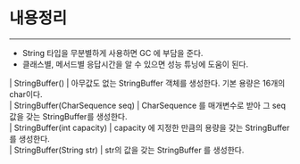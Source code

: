 # 내용정리
---

- String 타입을 무분별하게 사용하면 GC 에 부담을 준다.
- 클래스별, 메서드별 응답시간을 알 수 있으면 성능 튜닝에 도움이 된다.

| StringBuffer()                  | 아무값도 없는 StringBuffer 객체를 생성한다. 기본 용량은 16개의 char이다.        
| StringBuffer(CharSequence seq)  | CharSequence 를 매개변수로 받아 그 seq 값을 갖는 StringBuffer를 생성한다.     
| StringBuffer(int capacity)      | capacity 에 지정한 만큼의 용량을 갖는 StringBuffer를 생성한다.               
| StringBuffer(String str)        | str의 값을 갖는 StringBuffer 를 생성한다.

